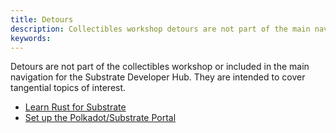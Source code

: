 ```yaml
---
title: Detours
description: Collectibles workshop detours are not part of the main navigation, but cover tangential topics of interest.
keywords:
---
```


Detours are not part of the collectibles workshop or included in the main navigation for the Substrate Developer Hub.
They are intended to cover tangential topics of interest.

- [Learn Rust for Substrate](/tutorials/collectibles-workshop/detours/learn-rust/)
- [Set up the Polkadot/Substrate Portal](set-up-app-locally.md)